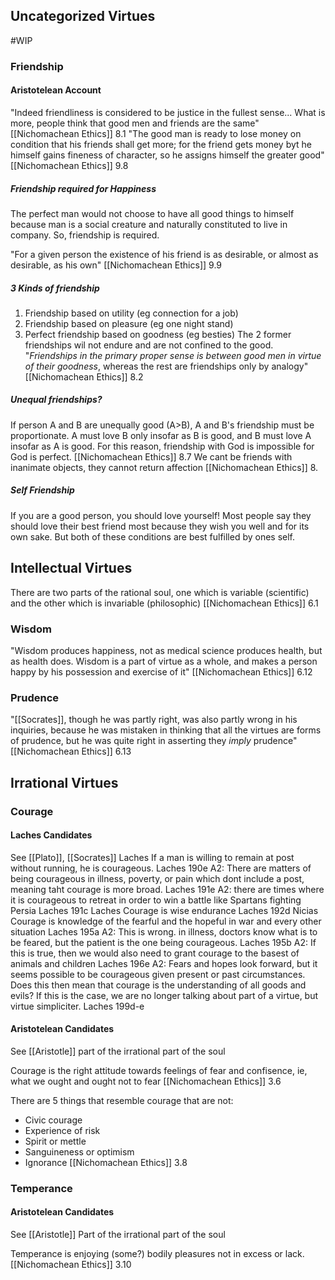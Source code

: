 ## Uncategorized Virtues
#WIP 

### Friendship

#### Aristotelean Account
"Indeed friendliness is considered to be justice in the fullest sense... What is more, people think that good men and friends are the same"
	[[Nichomachean Ethics]] 8.1
"The good man is ready to lose money on condition that his friends shall get more; for the friend gets money byt he himself gains fineness of character, so he assigns himself the greater good"
	[[Nichomachean Ethics]] 9.8

##### Friendship required for Happiness
The perfect man  would not choose to have all good things to himself because man is a social creature and naturally constituted to live in company. So, friendship is required.

"For a given person the existence of his friend is as desirable, or almost as desirable, as his own"
	[[Nichomachean Ethics]] 9.9
##### 3 Kinds of friendship
1. Friendship based on utility (eg connection for a job)
2. Friendship based on pleasure (eg one night stand)
3. Perfect friendship based on goodness (eg besties)
The 2 former friendships wil not endure and are not confined to the good. "*Friendships in the primary proper sense is between good men in virtue of their goodness*, whereas the rest are friendships only by analogy"
	[[Nichomachean Ethics]] 8.2

##### Unequal friendships?
If person A and B are unequally good (A>B), A and B's friendship must  be proportionate. A must love B only insofar as B is good, and B must love A insofar as A is good. 
For this reason, friendship with God is impossible for God is perfect.
	[[Nichomachean Ethics]]  8.7
We cant be friends with inanimate objects, they cannot return affection
	[[Nichomachean Ethics]] 8.
##### Self Friendship
If you are a good person, you should love yourself!
Most people say they should love their best friend most because they wish you well and for its own sake. But both of these conditions are best fulfilled by ones self.
## Intellectual Virtues
There are two parts of the rational soul, one which is variable (scientific) and the other which is invariable (philosophic)
	[[Nichomachean Ethics]] 6.1

### Wisdom
"Wisdom produces happiness, not as medical science produces health, but as health does. Wisdom is a part of virtue as a whole, and makes a person happy by his possession and exercise of it"
	[[Nichomachean Ethics]] 6.12

### Prudence
"[[Socrates]], though he was partly right, was also partly wrong in his inquiries, because he was mistaken in thinking that all the virtues are forms of prudence, but he was quite right in asserting they *imply* prudence"
	[[Nichomachean Ethics]] 6.13

## Irrational Virtues
### Courage
#### Laches Candidates
See [[Plato]], [[Socrates]]
Laches
	If a man is willing to remain at post without running, he is courageous.
		Laches 190e
			A2: There are matters of being courageous in illness, poverty, or pain which dont include a post, meaning taht courage is more broad. 
				Laches 191e
			A2: there are times where it is courageous to retreat in order to win a battle like Spartans fighting Persia 
				Laches 191c
Laches
	Courage is wise endurance
		Laches 192d
Nicias
	Courage is knowledge of the fearful and the hopeful in war and every other situation
		Laches 195a
			A2: This is wrong. in illness, doctors know what is to be feared, but the patient is the one being courageous.
				Laches 195b
			A2: If this is true, then we would also need to grant courage to the basest of animals and children
				Laches 196e
			A2: Fears and hopes look forward, but it seems possible to be courageous given present or past circumstances. Does this then mean that courage is the understanding of all goods and evils? If this is the case, we are no longer talking about part of a virtue, but virtue simpliciter.
				Laches 199d-e

#### Aristotelean Candidates
See [[Aristotle]]
part of the irrational part of the soul

Courage is the right attitude towards feelings of fear and confisence, ie, what we ought and ought not to fear
	[[Nichomachean Ethics]] 3.6

There are 5 things that resemble courage that are not:
- Civic courage
- Experience of risk
- Spirit or mettle
- Sanguineness or optimism
- Ignorance
	[[Nichomachean Ethics]] 3.8
### Temperance
#### Aristotelean Candidates
See [[Aristotle]]
Part of the irrational part of the soul

Temperance is enjoying (some?) bodily pleasures not in excess or lack. 
	[[Nichomachean Ethics]] 3.10

